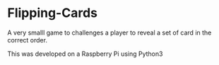 # Flipping-Cards
A very smalll game to challenges a player to reveal a set of card in the correct order.

This was developed on a Raspberry Pi using Python3
